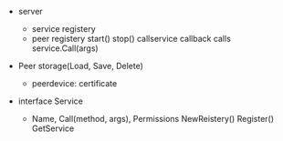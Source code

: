 - server
  - service registery
  - peer registery
    start()
    stop()
    callservice callback
    calls service.Call(args)
- Peer storage(Load, Save, Delete)
  - peerdevice: certificate

- interface Service
  - Name, Call(method, args), Permissions
    NewReistery()
    Register()
    GetService
